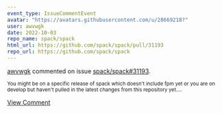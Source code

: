 ```yaml
---
event_type: IssueCommentEvent
avatar: "https://avatars.githubusercontent.com/u/28669218?"
user: awvwgk
date: 2022-10-03
repo_name: spack/spack
html_url: https://github.com/spack/spack/pull/31193
repo_url: https://github.com/spack/spack
---
```


<a href='https://github.com/awvwgk' target='_blank'>awvwgk</a> commented on issue <a href='https://github.com/spack/spack/pull/31193' target='_blank'>spack/spack#31193</a>.

<small>You might be on a specific release of spack which doesn't include fpm yet or you are on develop but haven't pulled in the latest changes from this repository yet....</small>

<a href='https://github.com/spack/spack/pull/31193' target='_blank'>View Comment</a>